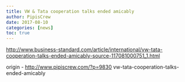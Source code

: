 ```yaml
---
title: VW & Tata cooperation talks ended amicably
author: PipisCrew
date: 2017-08-10
categories: [news]
toc: true
---
```


http://www.business-standard.com/article/international/vw-tata-cooperation-talks-ended-amicably-source-117081000751_1.html

origin - http://www.pipiscrew.com/?p=9830 vw-tata-cooperation-talks-ended-amicably
